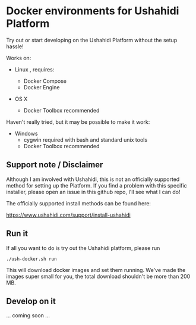 # Docker environments for Ushahidi Platform

Try out or start developing on the Ushahidi Platform without the setup hassle!

Works on:

* Linux , requires:
  * Docker Compose
  * Docker Engine

* OS X
  * Docker Toolbox recommended

Haven't really tried, but it may be possible to make it work:

* Windows
  * cygwin required with bash and standard unix tools
  * Docker Toolbox recommended

## Support note / Disclaimer

Although I am involved with Ushahidi, this is not an officially supported
method for setting up the Platform. If you find a problem with this specific
installer, please open an issue in this github repo, I'll see what I can do!

The officially supported install methods can be found here:

https://www.ushahidi.com/support/install-ushahidi

## Run it

If all you want to do is try out the Ushahidi platform, please run

    ./ush-docker.sh run

This will download docker images and set them running. We've made the images
super small for you, the total download shouldn't be more than 200 MB.

## Develop on it

... coming soon ...
